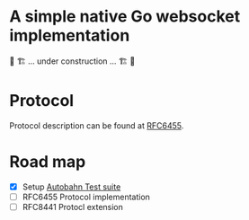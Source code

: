 # A simple native Go websocket implementation

🚧 🏗️ ... under construction ... 🏗️ 🚧 

# Protocol  

Protocol description can be found at [RFC6455](https://www.rfc-editor.org/rfc/rfc6455.txt).

# Road map
- [x] Setup [Autobahn Test suite](https://github.com/crossbario/autobahn-testsuite)
- [ ] RFC6455 Protocol implementation
- [ ] RFC8441 Protocl extension
